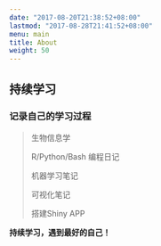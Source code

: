 ```yaml
---
date: "2017-08-20T21:38:52+08:00"
lastmod: "2017-08-28T21:41:52+08:00"
menu: main
title: About
weight: 50
---
```


## **持续学习**

### 记录自己的学习过程

> 生物信息学
>
> R/Python/Bash 编程日记
>
> 机器学习笔记
>
> 可视化笔记
>
> 搭建Shiny APP

**持续学习，遇到最好的自己！**

